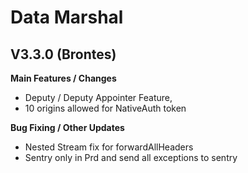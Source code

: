 # Data Marshal

## V3.3.0 (Brontes)

**Main Features / Changes**

* Deputy / Deputy Appointer Feature,&#x20;
* 10 origins allowed for NativeAuth token

**Bug Fixing / Other Updates**

* Nested Stream fix for forwardAllHeaders
* Sentry only in Prd and send all exceptions to sentry
